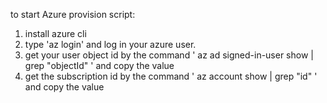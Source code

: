 to start Azure provision script:
1. install azure cli
2. type 'az login' and log in your azure user.
3. get your user object id by the command ' az ad signed-in-user show | grep "objectId" ' and copy the value
4. get the subscription id by the command ' az account show | grep "id" ' and copy the value
